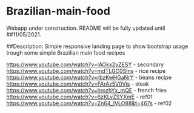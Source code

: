 # Brazilian-main-food

Webapp under construction. README will be fully updated until ##11/05/2021.

##Description: Simple responsive landing page to show bootstrap usage trough some simple Brazilian main food recipes

https://www.youtube.com/watch?v=lAOkx2yZESY - secondary
https://www.youtube.com/watch?v=mdTLGC0SIns - rice recipe
https://www.youtube.com/watch?v=rbzKwHGaNrY - beans recipe
https://www.youtube.com/watch?v=FArAz5V0Vjs - steak
https://www.youtube.com/watch?v=hrozhYx_mQE - french fries
https://www.youtube.com/watch?v=6zKLvZSYXmE - ref01
https://www.youtube.com/watch?v=Zn64_IVLO88&t=467s - ref02
